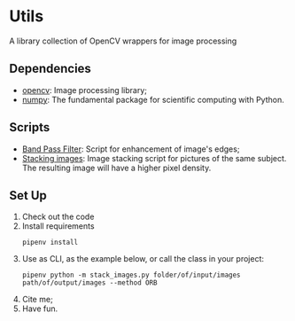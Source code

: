 # Utils

A library collection of OpenCV wrappers for image processing

## Dependencies

- [opencv](https://opencv.org/): Image processing library;
- [numpy](https://numpy.org/): The fundamental package for scientific computing with Python.

## Scripts

- [Band Pass Filter](https://github.com/lujoba/utils/blob/main/band_pass_filter.py): Script for enhancement of image's edges;
- [Stacking images](https://github.com/lujoba/utils/blob/main/stack_images.py): Image stacking script for pictures of the same subject. The resulting image will have a higher pixel density.

## Set Up

1. Check out the code
2. Install requirements
    ```
    pipenv install
    ```
3. Use as CLI, as the example below, or call the class in your project:
    ```
   pipenv python -m stack_images.py folder/of/input/images path/of/output/images --method ORB 
    ```
4. Cite me;
5. Have fun.
